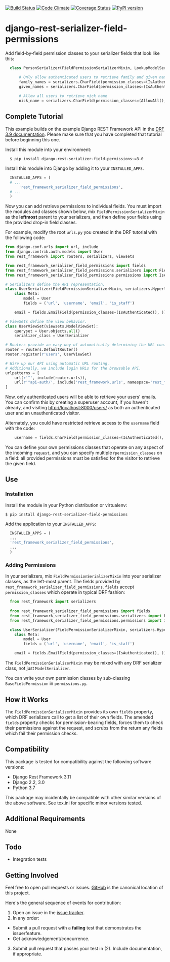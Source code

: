 [![Build Status](https://travis-ci.org/InterSIS/django-rest-serializer-field-permissions.svg?branch=master)](https://travis-ci.org/InterSIS/django-rest-serializer-field-permissions)
[![Code Climate](https://codeclimate.com/github/InterSIS/django-rest-serializer-field-permissions/badges/gpa.svg)](https://codeclimate.com/github/InterSIS/django-rest-serializer-field-permissions)
[![Coverage Status](https://coveralls.io/repos/InterSIS/django-rest-serializer-field-permissions/badge.svg?branch=master&service=github)](https://coveralls.io/github/InterSIS/django-rest-serializer-field-permissions?branch=master)
[![PyPI version](https://badge.fury.io/py/django-rest-serializer-field-permissions.svg)](http://badge.fury.io/py/django-rest-serializer-field-permissions)

django-rest-serializer-field-permissions
=============

Add field-by-field permission classes to your serializer fields that look like this:

```python
  class PersonSerializer(FieldPermissionSerializerMixin, LookupModelSerializer):

      # Only allow authenticated users to retrieve family and given names
      family_names = serializers.CharField(permission_classes=(IsAuthenticated(), ))
      given_names = serializers.CharField(permission_classes=(IsAuthenticated(), ))
      
      # Allow all users to retrieve nick name
      nick_name = serializers.CharField(permission_classes=(AllowAll(), ))

```

Complete Tutorial
----------------

This example builds on the example Django REST Framework API in the [DRF 3.9 documentation](https://github.com/encode/django-rest-framework/tree/3.9.x#example). Please make sure that you have completed that tutorial before beginning this one.

Install this module into your environment:

```
  $ pip install django-rest-serializer-field-permissions~=3.0
```

Install this module into Django by adding it to your `INSTALLED_APPS`.
```python
  INSTALLED_APPS = (
  # ...
      'rest_framework_serializer_field_permissions',
  # ...
  )
```


Now you can add retrieve permissions to individual fields. You must import the modules and classes shown below, mix `FieldPermissionSerializerMixin` as the **leftmost** parent to your serializers, and then define your fields using the provided drop-in field classes.

For example, modify the root `urls.py` you created in the DRF tutorial with the following code:

```python
from django.conf.urls import url, include
from django.contrib.auth.models import User
from rest_framework import routers, serializers, viewsets

from rest_framework_serializer_field_permissions import fields                                      # <--
from rest_framework_serializer_field_permissions.serializers import FieldPermissionSerializerMixin  # <--
from rest_framework_serializer_field_permissions.permissions import IsAuthenticated                 # <--

# Serializers define the API representation.
class UserSerializer(FieldPermissionSerializerMixin, serializers.HyperlinkedModelSerializer):       # <--
    class Meta:
        model = User
        fields = ('url', 'username', 'email', 'is_staff')

    email = fields.EmailField(permission_classes=(IsAuthenticated(), ))                             # <--

# ViewSets define the view behavior.
class UserViewSet(viewsets.ModelViewSet):
    queryset = User.objects.all()
    serializer_class = UserSerializer

# Routers provide an easy way of automatically determining the URL conf.
router = routers.DefaultRouter()
router.register(r'users', UserViewSet)

# Wire up our API using automatic URL routing.
# Additionally, we include login URLs for the browsable API.
urlpatterns = [
    url(r'^', include(router.urls)),
    url(r'^api-auth/', include('rest_framework.urls', namespace='rest_framework'))
]

```

Now, only authenticated users will be able to retrieve your users' emails. You can confirm this by creating a superuser account, if you haven't already, and visiting [http://localhost:8000/users/](http://localhost:8000/users) as both an authenticated user and an unauthenticated visitor.

Alternately, you could have restricted retrieve access to the `username` field with the code:

```python
    username = fields.CharField(permission_classes=(IsAuthenticated(), ))
```

You can define your own permissions classes that operate on any aspect of the incoming `request`, and you can specify multiple r`permission_classes` on a field: all provided permissions must be satisfied for the visitor to retrieve the given field.

Use
---

### Installation

Install the module in your Python distribution or virtualenv:

    $ pip install django-rest-serializer-field-permissions

Add the application to your `INSTALLED_APPS`:

```python
  INSTALLED_APPS = (
  ...
  'rest_framework_serializer_field_permissions',
  ...
  )
```

### Adding Permissions

In your serializers, mix `FieldPermissionSerializerMixin` into your serializer classes, as the left-most parent. The fields
provided by `rest_framework_serializer_field_permissions.fields` accept `permission_classes` which operate in typical
DRF fashion:

```python
  from rest_framework import serializers
  
  from rest_framework_serializer_field_permissions import fields
  from rest_framework_serializer_field_permissions.serializers import FieldPermissionSerializerMixin
  from rest_framework_serializer_field_permissions.permissions import IsAuthenticated

  class UserSerializer(FieldPermissionSerializerMixin, serializers.HyperlinkedModelSerializer):
    class Meta:
        model = User
        fields = ('url', 'username', 'email', 'is_staff')

    email = fields.EmailField(permission_classes=(IsAuthenticated(), ))

```

The `FieldPermissionSerializerMixin` may be mixed with any DRF serializer class, not just `ModelSerializer`.

You can write your own permission classes by sub-classing `BaseFieldPermission` in `permissions.py`.

How it Works
------------

The `FieldPermissionSerializerMixin` provides its own `fields` property, which DRF serializers call to get a list
of their own fields. The amended `fields` property checks for permission-bearing fields, forces them to check their
permissions against the request, and scrubs from the return any fields which fail their permission checks.

Compatibility
-------------

This package is tested for compatibility against the following software versions:

* Django Rest Framework 3.11
* Django 2.2, 3.0
* Python 3.7

This package may incidentally be compatible with other similar versions of the above software. See tox.ini for specific minor versions tested.

Additional Requirements
-----------------------

None

Todo
----

* Integration tests

Getting Involved
----------------

Feel free to open pull requests or issues. [GitHub](https://github.com/InterSIS/django-rest-serializer-field-permissions) is the canonical location of this project.

Here's the general sequence of events for contribution:

1. Open an issue in the [issue tracker](https://github.com/InterSIS/django-rest-serializer-field-permissions/issues/).
2. In any order:
  * Submit a pull request with a **failing** test that demonstrates the issue/feature.
  * Get acknowledgement/concurrence.
3. Submit pull request that passes your test in (2). Include documentation, if appropriate.
